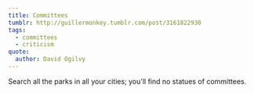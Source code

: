 ```yaml
---
title: Committees
tumblr: http://guillermonkey.tumblr.com/post/3161822930
tags:
  - committees
  - criticism
quote:
  author: David Ogilvy
---
```


Search all the parks in all your cities; you'll find no statues of committees.
